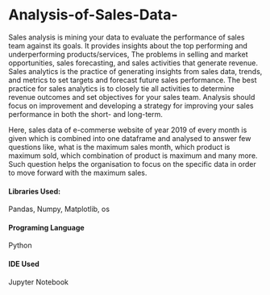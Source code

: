 # Analysis-of-Sales-Data-
Sales analysis is mining your data to evaluate the performance of sales team against its goals. 
It provides insights about the top performing and underperforming products/services, 
The problems in selling and market opportunities, sales forecasting, and sales activities that generate revenue.
Sales analytics is the practice of generating insights from sales data, trends, and metrics to set targets and forecast future sales performance. 
The best practice for sales analytics is to closely tie all activities to determine revenue outcomes and set objectives for your sales team.
Analysis should focus on improvement and developing a strategy for improving your sales performance in both the short- and long-term.

Here, sales data of e-commerse website of year 2019 of every month is given which is combined into one dataframe and analysed to answer few questions like, what is the maximum sales month, which product is maximum sold, which combination of product is maximum and many more. 
Such question helps the organisation to focus on the specific data in order to move forward with the maximum sales. 

#### Libraries Used:
Pandas, Numpy, Matplotlib, os

#### Programing Language
Python

#### IDE Used
Jupyter Notebook

